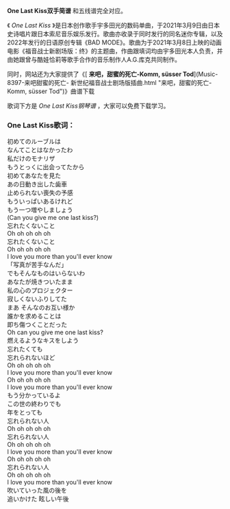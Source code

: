 

**One Last Kiss双手简谱** 和五线谱完全对应。

《 _One Last Kiss_
》是日本创作歌手宇多田光的数码单曲，于2021年3月9日由日本史诗唱片跟日本索尼音乐娱乐发行。歌曲亦收录于同时发行的同名迷你专辑，以及2022年发行的日语原创专辑《BAD
MODE》。歌曲为于2021年3月8日上映的动画电影《福音战士新剧场版：终》的主题曲，作曲跟填词均由宇多田光本人负责，并由她跟曾与酷娃恰莉等歌手合作的音乐制作人A.G.库克共同制作。

同时，网站还为大家提供了《[ **来吧，甜蜜的死亡-Komm, süsser Tod**](Music-8397-来吧甜蜜的死亡-
新世纪福音战士剧场版插曲.html "来吧，甜蜜的死亡-Komm, süsser Tod")》曲谱下载

歌词下方是 _One Last Kiss钢琴谱_ ，大家可以免费下载学习。

### One Last Kiss歌词：

初めてのルーブルは  
なんてことはなかったわ  
私だけのモナリザ  
もうとっくに出会ってたから  
初めてあなたを見た  
あの日動き出した歯車  
止められない喪失の予感  
もういっぱいあるけれど  
もう一つ増やしましょう  
(Can you give me one last kiss?)  
忘れたくないこと  
Oh oh oh oh oh  
忘れたくないこと  
Oh oh oh oh oh  
I love you more than you'll ever know  
「写真が苦手なんだ」  
でもそんなものはいらないわ  
あなたが焼きついたまま  
私の心のプロジェクター  
寂しくないふりしてた  
まあ そんなのお互い様か  
誰かを求めることは  
即ち傷つくことだった  
Oh can you give me one last kiss?  
燃えるようなキスをしよう  
忘れたくても  
忘れられないほど  
Oh oh oh oh oh  
I love you more than you'll ever know  
Oh oh oh oh oh  
I love you more than you'll ever know  
もう分かっているよ  
この世の終わりでも  
年をとっても  
忘れられない人  
Oh oh oh oh oh  
忘れられない人  
Oh oh oh oh oh  
I love you more than you'll ever know  
Oh oh oh oh oh  
忘れられない人  
Oh oh oh oh oh  
I love you more than you'll ever know  
吹いていった風の後を  
追いかけた 眩しい午後

